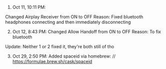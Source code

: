 1. Oct 11, 10:11 PM:

Changed Airplay Receiver from ON to OFF
Reason: Fixed bluetooth headphones connecting and then immediately disconnecting


2. Oct 12, 8:43 PM:
Changed Allow Handoff from ON to OFF
Reason: To fix bluetooth

Update: Neither 1 or 2 fixed it, they're both still of tho


3. Oct 29, 2:50 PM:
Added spaceid via homebrew: // https://formulae.brew.sh/cask/spaceid
